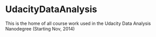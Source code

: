 UdacityDataAnalysis
===================

This is the home of all course work used in the Udacity Data Analysis Nanodegree (Starting Nov, 2014)
